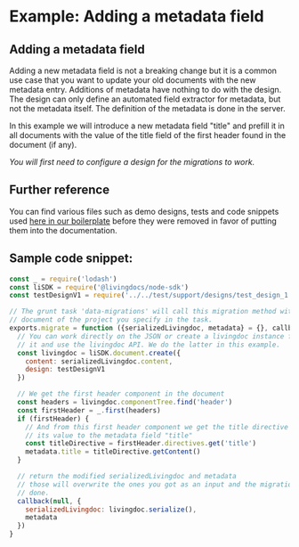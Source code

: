# Example: Adding a metadata field

## Adding a metadata field

Adding a new metadata field is not a breaking change but it is a common use case that you want to update your old documents with the new metadata entry. Additions of metadata have nothing to do with the design. The design can only define an automated field extractor for metadata, but not the metadata itself. The definition of the metadata is done in the server.

In this example we will introduce a new metadata field "title" and prefill it in all documents with the value of the title field of the first header found in the document \(if any\).

_You will first need to configure a design for the migrations to work._

## Further reference

You can find various files such as demo designs, tests and code snippets used [here in our boilerplate](https://github.com/livingdocsIO/livingdocs-server-boilerplate/pull/132/files) before they were removed in favor of putting them into the documentation.

## Sample code snippet:

```javascript
const _ = require('lodash')
const liSDK = require('@livingdocs/node-sdk')
const testDesignV1 = require('../../test/support/designs/test_design_1.0.0')

// The grunt task 'data-migrations' will call this migration method with every
// document of the project you specify in the task.
exports.migrate = function ({serializedLivingdoc, metadata} = {}, callback) {
  // You can work directly on the JSON or create a livingdoc instance from
  // it and use the livingdoc API. We do the latter in this example.
  const livingdoc = liSDK.document.create({
    content: serializedLivingdoc.content,
    design: testDesignV1
  })

  // We get the first header component in the document
  const headers = livingdoc.componentTree.find('header')
  const firstHeader = _.first(headers)
  if (firstHeader) {
    // And from this first header component we get the title directive and assign
    // its value to the metadata field "title"
    const titleDirective = firstHeader.directives.get('title')
    metadata.title = titleDirective.getContent()
  }

  // return the modified serializedLivingdoc and metadata
  // those will overwrite the ones you got as an input and the migration is
  // done.
  callback(null, {
    serializedLivingdoc: livingdoc.serialize(),
    metadata
  })
}
```

